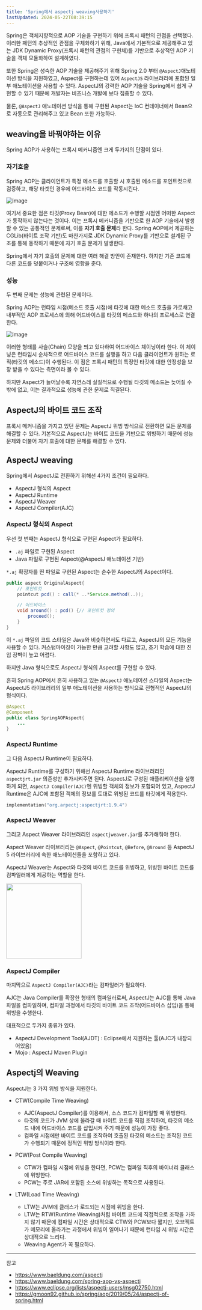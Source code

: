 ```yaml
---
title: 'Spring에서 aspectj weaving사용하기'
lastUpdated: 2024-05-22T08:39:15
---
```


Spring은 객체지향적으로 AOP 기술을 구현하기 위해 프록시 패턴의 관점을 선택했다. 이러한 패턴의 추상적인 관점을 구체화하기 위해, Java에서 기본적으로 제공해주고 있는 JDK Dynamic Proxy(프록시 패턴의 관점의 구현체)를 기반으로 추상적인 AOP 기술을 객체 모듈화하여 설계하였다.

또한 Spring은 성숙한 AOP 기술을 제공해주기 위해 Spring 2.0 부터 `@AspectJ`애노테이션 방식을 지원하였고, Aspect를 구현하는데 있어 `AspectJ5` 라이브러리에 포함된 일부 애노테이션을 사용할 수 있다. AspectJ의 강력한 AOP 기술을 Spring에서 쉽게 구현할 수 있기 때문에 개발자는 비즈니스 개발에 보다 집중할 수 있다.

물론, `@AspectJ` 애노테이션 방식을 통해 구현된 Aspect는 IoC 컨테이너에서 Bean으로 자동으로 관리해주고 있고 Bean 또한 가능하다.

## weaving을 바꿔야하는 이유

Spring AOP가 사용하는 프록시 메커니즘엔 크게 두가지의 단점이 있다.

### 자기호출

Spring AOP는 클라이언트가 특정 메소드를 호출할 시 호출된 메소드를 포인트컷으로 검증하고, 해당 타겟인 경우에 어드바이스 코드를 작동시킨다.

![image](https://github.com/team-aliens/DMS-Backend/assets/81006587/e593f675-c7f2-4eb4-8597-69a4ce56ff60)

여기서 중요한 점은 타깃(Proxy Bean)에 대한 메소드가 수행할 시점엔 어떠한 Aspect가 동작하지 않는다는 것이다. 이는 프록시 메커니즘을 기반으로 한 AOP 기술에서 발생할 수 있는 공통적인 문제로써, 이를 **자기 호출 문제**라 한다. Spring AOP에서 제공하는 CGLib(바이트 조작 기반)도 마찬가지로 JDK Dynamic Proxy를 기반으로 설계된 구조를 통해 동작하기 때문에 자기 호출 문제가 발생한다.

Spring에서 자기 호출의 문제에 대한 여러 해결 방안이 존재한다. 하지만 기존 코드에 다른 코드를 덧붙이거나 구조에 영향을 준다.

### 성능

두 번째 문제는 성능에 관련된 문제이다.

Spring AOP는 런타임 시점(메소드 호출 시점)에 타깃에 대한 메소드 호출을 가로채고 내부적인 AOP 프로세스에 의해 어드바이스를 타깃의 메소드와 하나의 프로세스로 연결한다.

![image](https://github.com/team-aliens/DMS-Backend/assets/81006587/5e39b829-806e-4877-a6f2-7681a81764ea)

이러한 형태를 사슬(Chain) 모양을 띄고 있다하여 어드바이스 체이닝이라 한다. 이 체이닝은 런타임시 순차적으로 어드바이스 코드를 실행을 하고 다음 클라이언트가 원하는 로직(타깃의 메소드)이 수행된다. 이 점은 프록시 패턴의 특징인 타깃에 대한 안정성을 보장 받을 수 있다는 측면이라 볼 수 있다.

하지만 Aspect가 늘어날수록 자연스레 실질적으로 수행될 타깃의 메소드는 늦어질 수밖에 없고, 이는 결과적으로 성능에 관한 문제로 직결된다.

## AspectJ의 바이트 코드 조작

프록시 메커니즘을 가지고 있던 문제는 AspectJ 위빙 방식으로 전환하면 모든 문제를 해결할 수 있다. 기본적으로 AspectJ는 바이트 코드을 기반으로 위빙하기 때문에 성능 문제와 더불어 자기 호출에 대한 문제를 해결할 수 있다.

## AspectJ weaving

Spring에서 AspectJ로 전환하기 위해선 4가지 조건이 필요하다.

- AspectJ 형식의 Aspect
- AspectJ Runtime
- AspectJ Weaver
- AspectJ Compiler(AJC)

### AspectJ 형식의 Aspect
우선 첫 번째는 AspectJ 형식으로 구현된 Aspect가 필요하다.

- `.aj` 파일로 구현된 Aspect
- Java 파일로 구현된 Aspect(@AspectJ 애노테이션 기반)

`*.aj` 확장자를 띈 파일로 구현된 Aspect는 순수한 AspectJ의 Aspect이다.

```java
public aspect OriginalAspect{
    // 포인트컷
    pointcut pcd() : call(* ..*Service.method(..));

    // 어드바이스
    void around() : pcd() {// 포인트컷 정의
        proceed();
    }
}
```

이 `*.aj` 파일의 코드 스타일은 Java와 비슷하면서도 다르고, AspectJ의 모든 기능을 사용할 수 있다. 커스텀마이징이 가능한 만큼 고려할 사항도 많고, 초기 학습에 대한 진입 장벽이 높고 어렵다.

하지만 Java 형식으로도 AspectJ 형식의 Aspect를 구현할 수 있다.

흔히 Spring AOP에서 흔히 사용하고 있는 `@AspectJ` 애노테이션 스타일의 Aspect는 AspectJ5 라이브러리의 일부 애노테이션을 사용하는 방식으로 전형적인 AspectJ의 형식이다.

```java
@Aspect
@Component
public class SpringAOPAspect{
    ...
}
```

### AspectJ Runtime

그 다음 AspectJ Runtime이 필요하다.

AspectJ Runtime를 구성하기 위해선 AspectJ Runtime 라이브러리인 `aspectjrt.jar` 의존성만 추가시켜주면 된다. AspectJ로 구성된 애플리케이션을 실행하게 되면, `AspectJ Compiler(AJC)`엔 위빙할 객체의 정보가 포함되어 있고, AspectJ Runtime은 AJC에 포함된 객체의 정보를 토대로 위빙된 코드를 타깃에게 적용한다.

```kotlin
implementation("org.arpectj:aspectjrt:1.9.4")
```

### AspectJ Weaver

그리고 Aspect Weaver 라이브러리인 `aspectjweaver.jar`를 추가해줘야 한다.

Aspect Weaver 라이브러리는 `@Aspect`, `@Pointcut`, `@Before`, `@Around` 등 AspectJ 5 라이브러리에 속한 애노테이션들을 포함하고 있다.

AspectJ Weaver는 Aspect와 타깃의 바이트 코드를 위빙하고, 위빙된 바이트 코드를 컴파일러에게 제공하는 역할을 한다.

<img height=200px src="https://github.com/team-aliens/DMS-Backend/assets/81006587/ab4c925f-9cce-499c-9160-8dd51d70db56">

### AspectJ Compiler

마지막으로 `AspectJ Compiler(AJC)`라는 컴파일러가 필요하다.

AJC는 Java Compiler를 확장한 형태의 컴파일러로써, AspectJ는 AJC를 통해 Java 파일을 컴파일하며, 컴파일 과정에서 타깃의 바이트 코드 조작(어드바이스 삽입)을 통해 위빙을 수행한다.

대표적으로 두가지 종류가 있다.

- AspectJ Development Tool(AJDT) : Eclipse에서 지원하는 툴(AJC가 내장되어있음)
- Mojo : AspectJ Maven Plugin

## Aspectj의 Weaving

AspectJ는 3 가지 위빙 방식을 지원한다.

- CTW(Compile Time Weaving)
  - AJC(AspectJ Compiler)를 이용해서, 소스 코드가 컴파일할 때 위빙한다.
  - 타깃의 코드가 JVM 상에 올라갈 때 바이트 코드를 직접 조작하여, 타깃의 메소드 내에 어드바이스 코드를 삽입시켜 주기 때문에 성능이 가장 좋다.
  - 컴파일 시점에만 바이트 코드를 조작하여 호출된 타깃의 메소드는 조작된 코드가 수행되기 때문에 정적인 위빙 방식이라 한다.
  
- PCW(Post Compile Weaving)
  - CTW가 컴파일 시점에 위빙을 한다면, PCW는 컴파일 직후의 바이너리 클래스에 위빙한다.
  - PCW는 주로 JAR에 포함된 소스에 위빙하는 목적으로 사용된다.
  
- LTW(Load Time Weaving)
  - LTW는 JVM에 클래스가 로드되는 시점에 위빙을 한다.
  - LTW는 RTW(Runtime Weaving)처럼 바이트 코드에 직접적으로 조작을 가하지 않기 때문에 컴파일 시간은 상대적으로 CTW와 PCW보다 짧지만, 오브젝트가 메모리에 올라가는 과정에서 위빙이 일어나기 때문에 런타임 시 위빙 시간은 상대적으로 느리다.
  - Weaving Agent가 꼭 필요하다.

---

참고
- https://www.baeldung.com/aspectj
- https://www.baeldung.com/spring-aop-vs-aspectj
- https://www.eclipse.org/lists/aspectj-users/msg02750.html
- https://gmoon92.github.io/spring/aop/2019/05/24/aspectj-of-spring.html